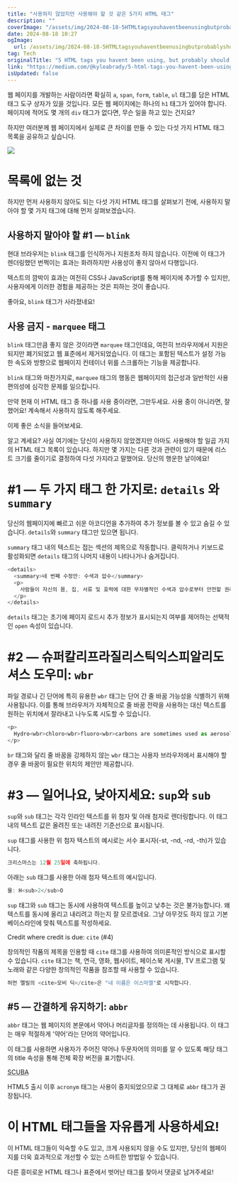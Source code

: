 ```yaml
---
title: "사용하지 않았지만 사용해야 할 것 같은 5가지 HTML 태그"
description: ""
coverImage: "/assets/img/2024-08-18-5HTMLtagsyouhaventbeenusingbutprobablyshouldbe_0.png"
date: 2024-08-18 10:27
ogImage: 
  url: /assets/img/2024-08-18-5HTMLtagsyouhaventbeenusingbutprobablyshouldbe_0.png
tag: Tech
originalTitle: "5 HTML tags you havent been using, but probably should be"
link: "https://medium.com/@kyleabrady/5-html-tags-you-havent-been-using-but-probably-should-be-fd08973e2c67"
isUpdated: false
---
```



웹 페이지를 개발하는 사람이라면 확실히 `a`, `span`, `form`, `table`, `ul` 태그를 담은 HTML 태그 도구 상자가 있을 것입니다. 모든 웹 페이지에는 하나의 `h1` 태그가 있어야 합니다. 페이지에 적어도 몇 개의 `div` 태그가 없다면, 무슨 일을 하고 있는 건지요?

하지만 여러분께 웹 페이지에서 실제로 큰 차이를 만들 수 있는 다섯 가지 HTML 태그 목록을 공유하고 싶습니다.

<img src="/assets/img/2024-08-18-5HTMLtagsyouhaventbeenusingbutprobablyshouldbe_0.png" />

# 목록에 없는 것

<div class="content-ad"></div>

하지만 먼저 사용하지 않아도 되는 다섯 가지 HTML 태그를 살펴보기 전에, 사용하지 말아야 할 몇 가지 태그에 대해 먼저 살펴보겠습니다.

## 사용하지 말아야 할 #1 — `blink`

현대 브라우저는 `blink` 태그를 인식하거나 지원조차 하지 않습니다. 이전에 이 태그가 렌더링했던 번쩍이는 효과는 화려하지만 사용성이 좋지 않아서 다행입니다.

텍스트의 깜박이 효과는 여전히 CSS나 JavaScript를 통해 페이지에 추가할 수 있지만, 사용자에게 이러한 경험을 제공하는 것은 피하는 것이 좋습니다.

<div class="content-ad"></div>

좋아요, `blink` 태그가 사라졌네요!

## 사용 금지 - `marquee` 태그

`blink` 태그만큼 좋지 않은 것이라면 `marquee` 태그인데요, 여전히 브라우저에서 지원은 되지만 폐기되었고 웹 표준에서 제거되었습니다. 이 태그는 포함된 텍스트가 설정 가능한 속도와 방향으로 웹페이지 컨테이너 위를 스크롤하는 기능을 제공합니다.

`blink` 태그와 마찬가지로, `marquee` 태그의 행동은 웹페이지의 접근성과 일반적인 사용 편의성에 심각한 문제를 일으킵니다.

<div class="content-ad"></div>

만약 현재 이 HTML 태그 중 하나를 사용 중이라면, 그만두세요. 사용 중이 아니라면, 잘했어요! 계속해서 사용하지 않도록 해주세요.

이제 좋은 소식을 들어보세요.

알고 계세요? 사실 여기에는 당신이 사용하지 않았겠지만 아마도 사용해야 할 일곱 가지의 HTML 태그 목록이 있습니다. 하지만 몇 가지는 다른 것과 관련이 있기 때문에 리스트 크기를 줄이기로 결정하여 다섯 가지라고 말했어요. 당신의 행운한 날이에요!

# #1 — 두 가지 태그 한 가지로: `details` 와 `summary`

<div class="content-ad"></div>

당신의 웹페이지에 빠르고 쉬운 아코디언을 추가하여 추가 정보를 볼 수 있고 숨길 수 있습니다. `details`와 `summary` 태그만 있으면 됩니다.

`summary` 태그 내의 텍스트는 접는 섹션의 제목으로 작동합니다. 클릭하거나 키보드로 활성화되면 `details` 태그의 나머지 내용이 나타나거나 숨겨집니다.

```js
<details>
  <summary>네 번째 수정안: 수색과 압수</summary>
  <p>
    사람들이 자신의 몸, 집, 서류 및 효력에 대한 무차별적인 수색과 압수로부터 안전할 권리는 침해되어서는 안 되며, 일각인 사물이나 물건을 압수하기 위한 장소를 명백하게 기술하는 증언이나 단언에 의한 합리적인 원인에 기초해 발부되는 영장이 없어서는 안 된다.
  </p>
</details>
```

`details` 태그는 초기에 페이지 로드시 추가 정보가 표시되는지 여부를 제어하는 선택적인 `open` 속성이 있습니다.

<div class="content-ad"></div>

# #2 — 슈퍼칼리프라질리스틱익스피알리도셔스 도우미: `wbr`

파일 경로나 긴 단어에 특히 유용한 `wbr` 태그는 단어 간 줄 바꿈 가능성을 식별하기 위해 사용됩니다. 이를 통해 브라우저가 자체적으로 줄 바꿈 전략을 사용하는 대신 텍스트를 원하는 위치에서 잘라내고 나누도록 시도할 수 있습니다.

```js
<p>
  Hydro<wbr>chloro<wbr>fluoro<wbr>carbons are sometimes used as aerosol propellants.
</p>
```

`br` 태그와 달리 줄 바꿈을 강제하지 않는 `wbr` 태그는 사용자 브라우저에서 표시해야 할 경우 줄 바꿈이 필요한 위치의 제안만 제공합니다.

<div class="content-ad"></div>

# #3 — 일어나요, 낮아지세요: `sup`와 `sub`

`sup`와 `sub` 태그는 각각 인라인 텍스트를 위 첨자 및 아래 첨자로 렌더링합니다. 이 태그 내의 텍스트 값은 올려진 또는 내려진 기준선으로 표시됩니다.

`sup` 태그를 사용한 위 첨자 텍스트의 예시로는 서수 표시자(-st, -nd, -rd, -th)가 있습니다.

```js
크리스마스는 12월 25일에 축하됩니다.
```  

<div class="content-ad"></div>

아래는 `sub` 태그를 사용한 아래 첨자 텍스트의 예시입니다.

```js
물: H<sub>2</sub>O
```

`sup` 태그와 `sub` 태그는 동시에 사용하여 텍스트를 높이고 낮추는 것은 불가능합니다. 왜 텍스트를 동시에 올리고 내리려고 하는지 잘 모르겠네요. 그냥 아무것도 하지 않고 기본 베이스라인에 맞춰 텍스트를 작성하세요.

Credit where credit is due: `cite` (#4)

<div class="content-ad"></div>

창의적인 작품의 제목을 인용할 때 `cite` 태그를 사용하여 의미론적인 방식으로 표시할 수 있습니다. `cite` 태그는 책, 연극, 영화, 웹사이트, 페이스북 게시물, TV 프로그램 및 노래와 같은 다양한 창의적인 작품을 참조할 때 사용할 수 있습니다.

```js
허먼 멜빌의 <cite>모비 딕</cite>은 "내 이름은 이스마엘"로 시작합니다.
```

## #5 — 간결하게 유지하기: `abbr`

`abbr` 태그는 웹 페이지의 본문에서 약어나 머리글자를 정의하는 데 사용됩니다. 이 태그는 매우 적절하게 '약어'라는 단어의 약어입니다.

<div class="content-ad"></div>

이 태그를 사용하면 사용자가 주어진 약어나 두문자어의 의미를 알 수 있도록 해당 태그의 title 속성을 통해 전체 확장 버전을 표기합니다.


<abbr title="Self Contained Underwater Breathing Apperatus">SCUBA<abbr>


HTML5 출시 이후 `acronym` 태그는 사용이 중지되었으므로 그 대체로 `abbr` 태그가 권장됩니다.

# 이 HTML 태그들을 자유롭게 사용하세요!

<div class="content-ad"></div>

이 HTML 태그들이 익숙할 수도 있고, 크게 사용되지 않을 수도 있지만, 당신의 웹페이지를 더욱 효과적으로 개선할 수 있는 스마트한 방법일 수 있습니다.

다른 흥미로운 HTML 태그나 표준에서 벗어난 태그를 찾아서 댓글로 남겨주세요!